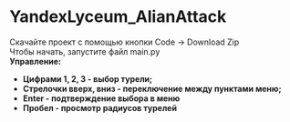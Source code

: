 # YandexLyceum_AlianAttack
Скачайте проект с помощью кнопки Code -> Download Zip <br>
Чтобы начать, запустите файл main.py <br>
<b>Управление:<b> <br>
  <ul>
    <li>
  Цифрами 1, 2, 3 - выбор турели; <br>
    </li>
    <li>
  Стрелочки вверх, вниз - переключение между пунктами меню;
    </li>
    <li>
  Enter - подтверждение выбора в меню
    </li>
    <li>
  Пробел - просмотр радиусов турелей
    </li>
  </ul>
